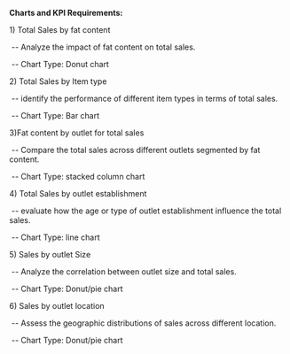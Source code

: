 **Charts and KPI Requirements:**



1\) Total Sales by fat content

&nbsp;-- Analyze the impact of fat content on total sales.

&nbsp;-- Chart Type: Donut chart



2\) Total Sales by Item type

&nbsp;-- identify the performance of different item types in terms of total sales.

&nbsp;-- Chart Type: Bar chart



3)Fat content by outlet for total sales

&nbsp;-- Compare the total sales across different outlets segmented by fat content.

&nbsp;-- Chart Type: stacked column chart



4\) Total Sales by outlet establishment

&nbsp;-- evaluate how the age or type of outlet establishment influence the total sales.

&nbsp;-- Chart Type: line chart



5\) Sales by outlet Size

&nbsp;-- Analyze the correlation between outlet size and total sales.

&nbsp;-- Chart Type: Donut/pie chart





6\) Sales by outlet location

&nbsp;-- Assess the geographic distributions of sales across different location.

&nbsp;-- Chart Type: Donut/pie chart



&nbsp;	

